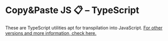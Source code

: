 # Copy&Paste JS 📋 – TypeScript

These are TypeScript utilities apt for transpilation into JavaScript. [For other versions and more information, check here.](./README.md)

